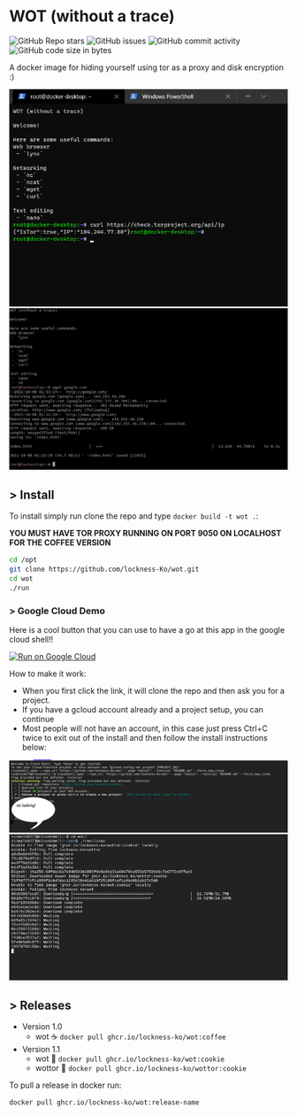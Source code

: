 # WOT (without a trace)

![GitHub Repo stars](https://img.shields.io/github/stars/lockness-Ko/wot#8e0ac7)
![GitHub issues](https://img.shields.io/github/issues/lockness-Ko/wot?color=%238b20e3)
![GitHub commit activity](https://img.shields.io/github/commit-activity/w/lockness-Ko/wot?color=%238e0ac7)
![GitHub code size in bytes](https://img.shields.io/github/languages/code-size/lockness-Ko/wot?color=%238b20e3)

A docker image for hiding yourself using tor as a proxy and disk encryption :)

![](images/bashrc.png)
![](images/bashrc2.png)

## > **Install**

To install simply run clone the repo and type `docker build -t wot .`:

**YOU MUST HAVE TOR PROXY RUNNING ON PORT 9050 ON LOCALHOST FOR THE COFFEE VERSION**

```bash
cd /opt
git clone https://github.com/lockness-Ko/wot.git
cd wot
./run
```

### > **Google Cloud Demo** 

Here is a cool button that you can use to have a go at this app in the google cloud shell!!

[![Run on Google Cloud](https://deploy.cloud.run/button.svg)](https://console.cloud.google.com/cloudshell/open?git_repo=https://github.com/lockness-Ko/wot&tutorial=README.md)

How to make it work:
 - When you first click the link, it will clone the repo and then ask you for a project. 
 - If you have a gcloud account already and a project setup, you can continue
 - Most people will not have an account, in this case just press Ctrl+C twice to exit out of the install and then follow the install instructions below:

![](images/gcloud1.png)
![](images/gcloud2.png)

## > **Releases**

 - Version 1.0
   - wot :coffee: `docker pull ghcr.io/lockness-ko/wot:coffee`
 - Version 1.1
   - wot :cookie: `docker pull ghcr.io/lockness-ko/wot:cookie`
   - wottor :cookie: `docker pull ghcr.io/lockness-ko/wottor:cookie`

To pull a release in docker run:

```bash
docker pull ghcr.io/lockness-ko/wot:release-name
```
